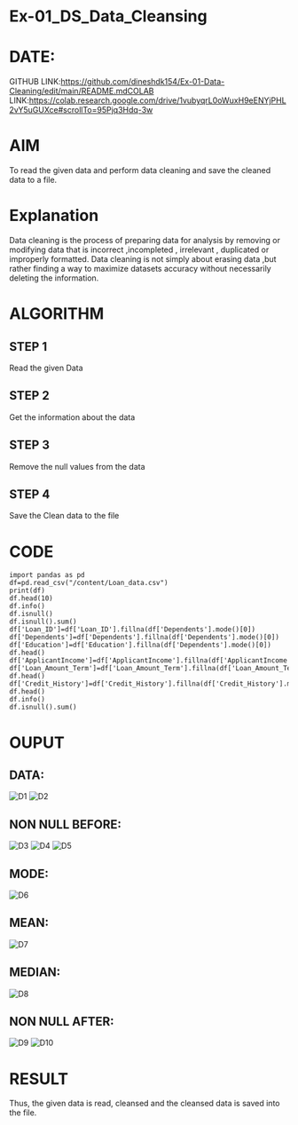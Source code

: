 # Ex-01_DS_Data_Cleansing
# DATE:  
GITHUB LINK:https://github.com/dineshdk154/Ex-01-Data-Cleaning/edit/main/README.mdCOLAB  LINK:https://colab.research.google.com/drive/1vubyqrL0oWuxH9eENYjPHL2vY5uGUXce#scrollTo=95Pjq3Hdq-3w
# AIM
To read the given data and perform data cleaning and save the cleaned data to a file.

# Explanation
Data cleaning is the process of preparing data for analysis by removing or modifying data that is incorrect ,incompleted , irrelevant , duplicated or improperly formatted. Data cleaning is not simply about erasing data ,but rather finding a way to maximize datasets accuracy without necessarily deleting the information.

# ALGORITHM
## STEP 1
Read the given Data

## STEP 2
Get the information about the data

## STEP 3
Remove the null values from the data

## STEP 4
Save the Clean data to the file

# CODE
```
import pandas as pd
df=pd.read_csv("/content/Loan_data.csv")
print(df)
df.head(10)
df.info()
df.isnull()
df.isnull().sum()
df['Loan_ID']=df['Loan_ID'].fillna(df['Dependents'].mode()[0])
df['Dependents']=df['Dependents'].fillna(df['Dependents'].mode()[0])
df['Education']=df['Education'].fillna(df['Dependents'].mode()[0])
df.head()
df['ApplicantIncome']=df['ApplicantIncome'].fillna(df['ApplicantIncome'].mean())
df['Loan_Amount_Term']=df['Loan_Amount_Term'].fillna(df['Loan_Amount_Term'].mean())
df.head()
df['Credit_History']=df['Credit_History'].fillna(df['Credit_History'].median())
df.head()
df.info()
df.isnull().sum()
```
# OUPUT

## DATA:
![D1](https://user-images.githubusercontent.com/93427345/189853010-ece586db-7278-40ce-bb06-c3daa5124589.PNG)
![D2](https://user-images.githubusercontent.com/93427345/189853155-7123b879-8a57-404c-8425-1dcd18e15079.PNG)

## NON NULL BEFORE:
![D3](https://user-images.githubusercontent.com/93427345/189853227-eac7d433-1ce2-48fe-b5d5-ccdc942217b7.PNG)
![D4](https://user-images.githubusercontent.com/93427345/189853244-77163773-533d-41f6-8fd7-8cf29d196659.PNG)
![D5](https://user-images.githubusercontent.com/93427345/189853268-3be3b328-36a2-460e-ac64-99c007a46b26.PNG)

## MODE:
![D6](https://user-images.githubusercontent.com/93427345/189853307-74a8bb98-8e83-4387-85f9-af7f1450f44c.PNG)

## MEAN:
![D7](https://user-images.githubusercontent.com/93427345/189853343-dcd1ba3c-c326-48a6-aece-385d9182479f.PNG)

## MEDIAN:
![D8](https://user-images.githubusercontent.com/93427345/189853367-176af084-ac3c-4e10-b96c-a0ae21a5ce63.PNG)

## NON NULL AFTER:
![D9](https://user-images.githubusercontent.com/93427345/189853390-627fd2bf-81b5-4c9f-9807-a8100af1e2ee.PNG)
![D10](https://user-images.githubusercontent.com/93427345/189853415-97baa3de-7c06-4c4d-b673-10d9f91fc30a.PNG)

# RESULT

Thus, the given data is read, cleansed and the cleansed data is saved into the file.

